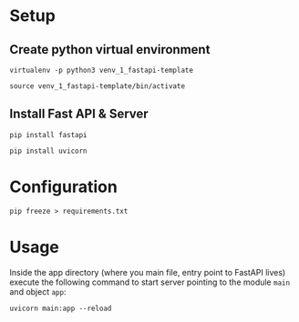 # Setup

## Create python virtual environment
`virtualenv -p python3 venv_1_fastapi-template`

`source venv_1_fastapi-template/bin/activate`

## Install Fast API & Server
`pip install fastapi`

`pip install uvicorn`

# Configuration
`pip freeze > requirements.txt`

# Usage
Inside the app directory (where you main file, entry point to FastAPI lives) execute the following command to start server pointing to the module `main` and object `app`:

`uvicorn main:app --reload` 
